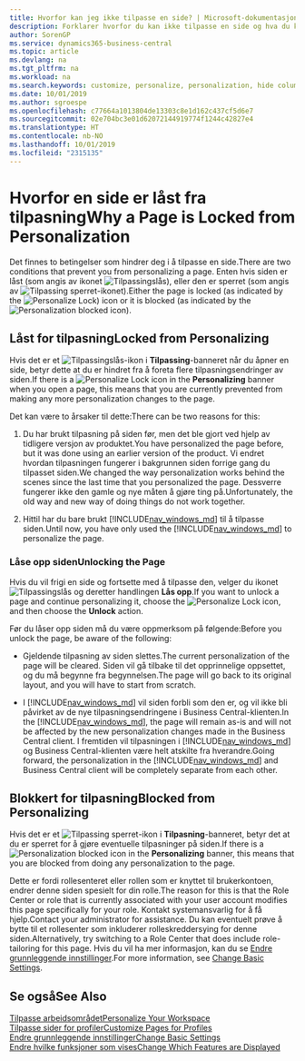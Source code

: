 ```yaml
---
title: Hvorfor kan jeg ikke tilpasse en side? | Microsoft-dokumentasjon
description: Forklarer hvorfor du kan ikke tilpasse en side og hva du kan gjøre for å låse den opp slik at du kan tilpasse den.
author: SorenGP
ms.service: dynamics365-business-central
ms.topic: article
ms.devlang: na
ms.tgt_pltfrm: na
ms.workload: na
ms.search.keywords: customize, personalize, personalization, hide columns, remove fields, move fields
ms.date: 10/01/2019
ms.author: sgroespe
ms.openlocfilehash: c77664a1013804de13303c8e1d162c437cf5d6e7
ms.sourcegitcommit: 02e704bc3e01d62072144919774f1244c42827e4
ms.translationtype: HT
ms.contentlocale: nb-NO
ms.lasthandoff: 10/01/2019
ms.locfileid: "2315135"
---
```

# <a name="why-a-page-is-locked-from-personalization"></a><span data-ttu-id="f15af-103">Hvorfor en side er låst fra tilpasning</span><span class="sxs-lookup"><span data-stu-id="f15af-103">Why a Page is Locked from Personalization</span></span>

<span data-ttu-id="f15af-104">Det finnes to betingelser som hindrer deg i å tilpasse en side.</span><span class="sxs-lookup"><span data-stu-id="f15af-104">There are two conditions that prevent you from personalizing a page.</span></span> <span data-ttu-id="f15af-105">Enten hvis siden er låst (som angis av ikonet ![Tilpassingslås](media/personalization-lock-icon.png "Tilpassingslås")), eller den er sperret (som angis av ![Tilpassing sperret](media/personalization-blocked-icon.png "Tilpassing sperret")-ikonet).</span><span class="sxs-lookup"><span data-stu-id="f15af-105">Either the page is locked (as indicated by the ![Personalize Lock](media/personalization-lock-icon.png "Personalize lock")) icon or it is blocked (as indicated by the ![Personalization blocked](media/personalization-blocked-icon.png "Personalization blocked") icon).</span></span>

## <a name="locked-from-personalizing"></a><span data-ttu-id="f15af-106">Låst for tilpasning</span><span class="sxs-lookup"><span data-stu-id="f15af-106">Locked from Personalizing</span></span>

<span data-ttu-id="f15af-107">Hvis det er et ![Tilpassingslås](media/personalization-lock-icon.png "Tilpassingslås")-ikon i **Tilpassing**-banneret når du åpner en side, betyr dette at du er hindret fra å foreta flere tilpasningsendringer av siden.</span><span class="sxs-lookup"><span data-stu-id="f15af-107">If there is a ![Personalize Lock](media/personalization-lock-icon.png "Personalize lock") icon in the **Personalizing** banner when you open a page, this means that you are currently prevented from making any more personalization changes to the page.</span></span>

<!-- This is because we changed the way personalization works behind the scenes since the last time that you personalized the page. Unfortunately, the old way and new of doing things do not work together.

The page currently includes the last personalization changes that you made. If you want to continue personalizing the page, then you can choose the lock icon and then **Unlock**. Just be aware that if you choose to unlock the page, the current personalization of the page will be cleared, and you will have to start from scratch.
-->

<span data-ttu-id="f15af-108">Det kan være to årsaker til dette:</span><span class="sxs-lookup"><span data-stu-id="f15af-108">There can be two reasons for this:</span></span>

1. <span data-ttu-id="f15af-109">Du har brukt tilpasning på siden før, men det ble gjort ved hjelp av tidligere versjon av produktet.</span><span class="sxs-lookup"><span data-stu-id="f15af-109">You have personalized the page before, but it was done using an earlier version of the product.</span></span> <span data-ttu-id="f15af-110">Vi endret hvordan tilpasningen fungerer i bakgrunnen siden forrige gang du tilpasset siden.</span><span class="sxs-lookup"><span data-stu-id="f15af-110">We changed the way personalization works behind the scenes since the last time that you personalized the page.</span></span> <span data-ttu-id="f15af-111">Dessverre fungerer ikke den gamle og nye måten å gjøre ting på.</span><span class="sxs-lookup"><span data-stu-id="f15af-111">Unfortunately, the old way and new way of doing things do not work together.</span></span>

2. <span data-ttu-id="f15af-112">Hittil har du bare brukt [!INCLUDE[nav_windows_md](includes/nav_windows_md.md)] til å tilpasse siden.</span><span class="sxs-lookup"><span data-stu-id="f15af-112">Until now, you have only used the [!INCLUDE[nav_windows_md](includes/nav_windows_md.md)] to personalize the page.</span></span>

### <a name="unlocking-the-page"></a><span data-ttu-id="f15af-113">Låse opp siden</span><span class="sxs-lookup"><span data-stu-id="f15af-113">Unlocking the Page</span></span>

<span data-ttu-id="f15af-114">Hvis du vil frigi en side og fortsette med å tilpasse den, velger du ikonet ![Tilpassingslås](media/personalization-lock-icon.png "Tilpassingslås") og deretter handlingen **Lås opp**.</span><span class="sxs-lookup"><span data-stu-id="f15af-114">If you want to unlock a page and continue personalizing it, choose the ![Personalize Lock](media/personalization-lock-icon.png "Personalize lock") icon, and then choose the **Unlock** action.</span></span>  

<span data-ttu-id="f15af-115">Før du låser opp siden må du være oppmerksom på følgende:</span><span class="sxs-lookup"><span data-stu-id="f15af-115">Before you unlock the page, be aware of the following:</span></span>

- <span data-ttu-id="f15af-116">Gjeldende tilpasning av siden slettes.</span><span class="sxs-lookup"><span data-stu-id="f15af-116">The current personalization of the page will be cleared.</span></span> <span data-ttu-id="f15af-117">Siden vil gå tilbake til det opprinnelige oppsettet, og du må begynne fra begynnelsen.</span><span class="sxs-lookup"><span data-stu-id="f15af-117">The page will go back to its original layout, and you will have to start from scratch.</span></span>

- <span data-ttu-id="f15af-118">I [!INCLUDE[nav_windows_md](includes/nav_windows_md.md)] vil siden forbli som den er, og vil ikke bli påvirket av de nye tilpasningsendringene i Business Central-klienten.</span><span class="sxs-lookup"><span data-stu-id="f15af-118">In the [!INCLUDE[nav_windows_md](includes/nav_windows_md.md)], the page will remain as-is and will not be affected by the new personalization changes made in the Business Central client.</span></span> <span data-ttu-id="f15af-119">I fremtiden vil tilpasningen i [!INCLUDE[nav_windows_md](includes/nav_windows_md.md)] og Business Central-klienten være helt atskilte fra hverandre.</span><span class="sxs-lookup"><span data-stu-id="f15af-119">Going forward, the personalization in the [!INCLUDE[nav_windows_md](includes/nav_windows_md.md)] and Business Central client will be completely separate from each other.</span></span>

## <a name="blocked-from-personalizing"></a><span data-ttu-id="f15af-120">Blokkert for tilpasning</span><span class="sxs-lookup"><span data-stu-id="f15af-120">Blocked from Personalizing</span></span>

<span data-ttu-id="f15af-121">Hvis det er et ![Tilpassing sperret](media/personalization-blocked-icon.png "Tilpassing sperret")-ikon i **Tilpasning**-banneret, betyr det at du er sperret for å gjøre eventuelle tilpasninger på siden.</span><span class="sxs-lookup"><span data-stu-id="f15af-121">If there is a ![Personalization blocked](media/personalization-blocked-icon.png "Personalization blocked") icon in the **Personalizing** banner, this means that you are blocked from doing any personalization to the page.</span></span>

<!-- Only text is translated, so removing this image for non-English UX reasons.  ![Personalize blocked](media/personalization-blocked.png "Personalize lock") -->

<span data-ttu-id="f15af-122">Dette er fordi rollesenteret eller rollen som er knyttet til brukerkontoen, endrer denne siden spesielt for din rolle.</span><span class="sxs-lookup"><span data-stu-id="f15af-122">The reason for this is that the Role Center or role that is currently associated with your user account modifies this page specifically for your role.</span></span> <span data-ttu-id="f15af-123">Kontakt systemansvarlig for å få hjelp.</span><span class="sxs-lookup"><span data-stu-id="f15af-123">Contact your administrator for assistance.</span></span> <span data-ttu-id="f15af-124">Du kan eventuelt prøve å bytte til et rollesenter som inkluderer rolleskreddersying for denne siden.</span><span class="sxs-lookup"><span data-stu-id="f15af-124">Alternatively, try switching to a Role Center that does include role-tailoring for this page.</span></span> <span data-ttu-id="f15af-125">Hvis du vil ha mer informasjon, kan du se [Endre grunnleggende innstillinger](ui-change-basic-settings.md).</span><span class="sxs-lookup"><span data-stu-id="f15af-125">For more information, see [Change Basic Settings](ui-change-basic-settings.md).</span></span>

## <a name="see-also"></a><span data-ttu-id="f15af-126">Se også</span><span class="sxs-lookup"><span data-stu-id="f15af-126">See Also</span></span>
[<span data-ttu-id="f15af-127">Tilpasse arbeidsområdet</span><span class="sxs-lookup"><span data-stu-id="f15af-127">Personalize Your Workspace</span></span>](ui-personalization-user.md)  
[<span data-ttu-id="f15af-128">Tilpasse sider for profiler</span><span class="sxs-lookup"><span data-stu-id="f15af-128">Customize Pages for Profiles</span></span>](ui-personalization-manage.md)  
[<span data-ttu-id="f15af-129">Endre grunnleggende innstillinger</span><span class="sxs-lookup"><span data-stu-id="f15af-129">Change Basic Settings</span></span>](ui-change-basic-settings.md)  
[<span data-ttu-id="f15af-130">Endre hvilke funksjoner som vises</span><span class="sxs-lookup"><span data-stu-id="f15af-130">Change Which Features are Displayed</span></span>](ui-experiences.md)  
